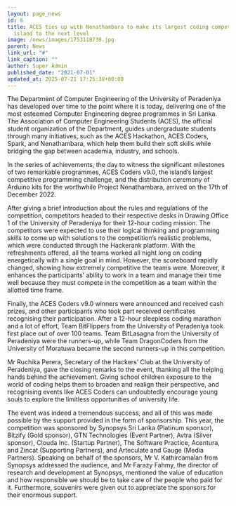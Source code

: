 ```yaml
---
layout: page_news
id: 6
title: ACES ties up with Nenathambara to make its largest coding competition on the
  island to the next level
image: /news/images/1753118738.jpg
parent: News
link_url: "#"
link_caption: ""
author: Super Admin
published_date: "2021-07-01"
updated_at: 2025-07-21 17:25:38+00:00
---
```


<!-- Automated Update by GitHub Actions -->

<p>The Department of Computer Engineering of the University of Peradeniya has developed over time to the point where it is today, delivering one of the most esteemed Computer Engineering degree programmes in Sri Lanka. The Association of Computer Engineering Students (ACES), the official student organization of the Department, guides undergraduate students through many initiatives, such as the ACES Hackathon, ACES Coders, Spark, and Nenathambara, which help them build their soft skills while bridging the gap between academia, industry, and schools.</p><p>In the series of achievements, the day to witness the significant milestones of two remarkable programmes, ACES Coders v9.0, the island’s largest competitive programming challenge, and the distribution ceremony of Arduino kits for the worthwhile Project Nenathambara, arrived on the 17th of December 2022.</p><p>After giving a brief introduction about the rules and regulations of the competition, competitors headed to their respective desks in Drawing Office 1 of the University of Peradeniya for their 12-hour coding mission. The competitors were expected to use their logical thinking and programming skills to come up with solutions to the competition’s realistic problems, which were conducted through the Hackerank platform. With the refreshments offered, all the teams worked all night long on coding energetically with a single goal in mind. However, the scoreboard rapidly changed, showing how extremely competitive the teams were. Moreover, it enhances the participants’ ability to work in a team and manage their time well because they must compete in the competition as a team within the allotted time frame.</p><p>Finally, the ACES Coders v9.0 winners were announced and received cash prizes, and other participants who took part received certificates recognising their participation. After a 12-hour sleepless coding marathon and a lot of effort, Team BitFlippers from the University of Peradeniya took first place out of over 100 teams. Team BitLasagna from the University of Peradeniya were the runners-up, while Team DragonCoders from the University of Moratuwa became the second runners-up in this competition.</p><p>Mr Ruchika Perera, Secretary of the Hackers’ Club at the University of Peradeniya, gave the closing remarks to the event, thanking all the helping hands behind the achievement. Giving school children exposure to the world of coding helps them to broaden and realign their perspective, and recognising events like ACES Coders can undoubtedly encourage young souls to explore the limitless opportunities of university life.</p><p>The event was indeed a tremendous success, and all of this was made possible by the support provided in the form of sponsorship. This year, the competition was sponsored by Synopsys Sri Lanka (Platinum sponsor), Bitzify (Gold sponsor), GTN Technologies (Event Partner), Avtra (Silver sponsor), Clouda Inc. (Startup Partner), The Software Practice, Acentura, and Zincat (Supporting Partners), and Arteculate and Gauge (Media Partners). Speaking on behalf of the sponsors, Mr V. Kathircamalan from Synopsys addressed the audience, and Mr Farazy Fahmy, the director of research and development at Synopsys, mentioned the value of education and how responsible we should be to take care of the people who paid for it. Furthermore, souvenirs were given out to appreciate the sponsors for their enormous support.</p>
